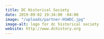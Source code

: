 ```yaml
---
title: DC Historical Society
date: 2019-09-02 19:34:00 -04:00
image: "/uploads/partner-HSWDC.jpg"
image-alt: logo for dc historical society
website: http://www.dchistory.org
---
```


